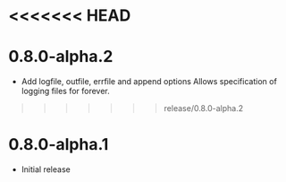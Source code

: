 <<<<<<< HEAD
=======
# 0.8.0-alpha.2

- Add logfile, outfile, errfile and append options
  Allows specification of logging files for forever.

>>>>>>> release/0.8.0-alpha.2
# 0.8.0-alpha.1

- Initial release
